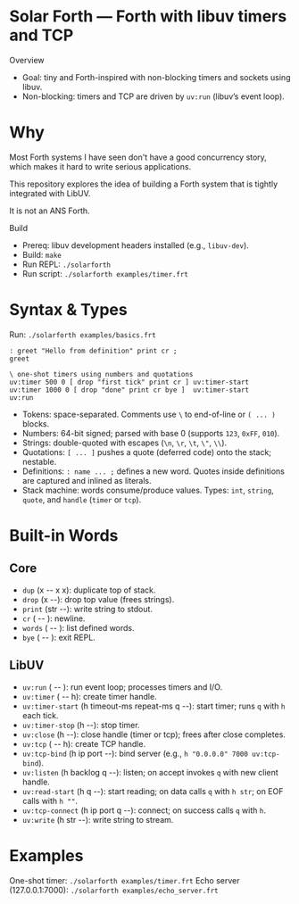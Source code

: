 # Solar Forth — Forth with libuv timers and TCP

Overview
- Goal: tiny and Forth-inspired with non-blocking timers and sockets using libuv.
- Non-blocking: timers and TCP are driven by `uv:run` (libuv’s event loop).

# Why

Most Forth systems I have seen don't have a good concurrency story, which makes it hard to write serious applications.

This repository explores the idea of building a Forth system that is tightly integrated with LibUV.

It is not an ANS Forth. 

Build
- Prereq: libuv development headers installed (e.g., `libuv-dev`).
- Build: `make`
- Run REPL: `./solarforth`
- Run script: `./solarforth examples/timer.frt`

# Syntax & Types

Run: `./solarforth examples/basics.frt`

```
: greet "Hello from definition" print cr ;
greet

\ one-shot timers using numbers and quotations
uv:timer 500 0 [ drop "first tick" print cr ] uv:timer-start
uv:timer 1000 0 [ drop "done" print cr bye ]  uv:timer-start
uv:run
```

- Tokens: space-separated. Comments use `\` to end-of-line or `( ... )` blocks.
- Numbers: 64-bit signed; parsed with base 0 (supports `123`, `0xFF`, `010`).
- Strings: double-quoted with escapes (`\n`, `\r`, `\t`, `\"`, `\\`).
- Quotations: `[ ... ]` pushes a quote (deferred code) onto the stack; nestable.
- Definitions: `: name ... ;` defines a new word. Quotes inside definitions are captured and inlined as literals.
- Stack machine: words consume/produce values. Types: `int`, `string`, `quote`, and `handle` (`timer` or `tcp`).

# Built-in Words

## Core

- `dup` (x -- x x): duplicate top of stack.
- `drop` (x --): drop top value (frees strings).
- `print` (str --): write string to stdout.
- `cr` ( -- ): newline.
- `words` ( -- ): list defined words.
- `bye` ( -- ): exit REPL.

## LibUV

- `uv:run` ( -- ): run event loop; processes timers and I/O.
- `uv:timer` ( -- h): create timer handle.
- `uv:timer-start` (h timeout-ms repeat-ms q --): start timer; runs `q` with `h` each tick.
- `uv:timer-stop` (h --): stop timer.
- `uv:close` (h --): close handle (timer or tcp); frees after close completes.
- `uv:tcp` ( -- h): create TCP handle.
- `uv:tcp-bind` (h ip port --): bind server (e.g., `h "0.0.0.0" 7000 uv:tcp-bind`).
- `uv:listen` (h backlog q --): listen; on accept invokes `q` with new client handle.
- `uv:read-start` (h q --): start reading; on data calls `q` with `h str`; on EOF calls with `h ""`.
- `uv:tcp-connect` (h ip port q --): connect; on success calls `q` with `h`.
- `uv:write` (h str --): write string to stream.

# Examples

One-shot timer: `./solarforth examples/timer.frt`
Echo server (127.0.0.1:7000): `./solarforth examples/echo_server.frt`
